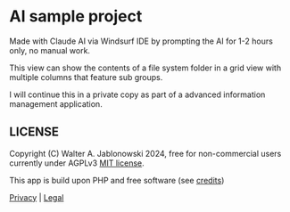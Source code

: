 # AI sample project

Made with Claude AI via Windsurf IDE by prompting the AI for 1-2 hours only, no manual work.

This view can show the contents of a file system folder in a grid view with multiple columns that feature sub groups.

I will continue this in a private copy as part of a advanced information management application.


LICENSE
----------------------------------------------------------

Copyright (C) Walter A. Jablonowski 2024, free for non-commercial users currently under AGPLv3 [MIT license](LICENSE).

This app is build upon PHP and free software (see [credits](credits.md))

[Privacy](https://walter-a-jablonowski.github.io/privacy.html) | [Legal](https://walter-a-jablonowski.github.io/imprint.html)
